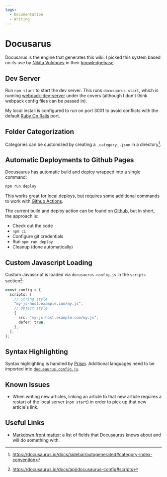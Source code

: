 ```yaml
---
tags:
  - Documentation
  - Writing
---
```


# Docusarus

Docusarus is the engine that generates this wiki. I picked this system based on
its use by [Nikita Voloboev](https://github.com/nikitavoloboev) in their
[knowledgebase](https://github.com/nikitavoloboev/knowledge/).

## Dev Server

Run `npm start` to start the dev server. This runs `docusaurus start`, which is
running [webpack-dev-server](https://webpack.js.org/configuration/dev-server/)
under the covers (although I don't think webpack config files can be passed in).

My local install is configured to run on port 3001 to avoid conflicts with the
default [Ruby On Rails](/programming/frameworks/ruby-on-rails.md) port.

## Folder Categorization

Categories can be customized by creating a `_category_.json` in a directory[^1].

## Automatic Deployments to Github Pages

Docusaurus has automatic build and deploy wrapped into a single command:

```bash
npm run deploy
```

This works great for local deploys, but requires some additional commands to
work with [Github Actions](/devops/github-actions).

The current build and deploy action can be found on
[Github](https://github.com/b-turchyn/wiki/blob/main/.github/workflows/node.js.yml),
but in short, the approach is:

- Check out the code
- `npm ci`
- Configure git credentials
- Run `npm run deploy`
- Cleanup (done automatically)

## Custom Javascript Loading

Custom Javascript is loaded via `docusaurus.config.js` in the `scripts`
section[^2]:

```typescript
const config = {
  scripts: [
    // String style
    "my-js-host.example.com/my.js",
    // Object style
    {
      src: "my-js-host.example.com/my.js",
      defer: true,
    },
  ],
};
```

## Syntax Highlighting

Syntax highlighting is handled by
[Prism](https://prismjs.com/#supported-languages). Additional languages need to
be imported into
[`docusaurus.config.js`](https://github.com/b-turchyn/wiki/blob/main/docusaurus.config.js).

## Known Issues

- When writing new articles, linking an article to that new article requires a
  restart of the local server (`npm start`) in order to pick up that new
  article's link.

## Useful Links

- [Markdown front matter](https://docusaurus.io/docs/api/plugins/@docusaurus/plugin-content-docs#markdown-front-matter):
  a list of fields that Docusaurus knows about and will do something with.

[^1]: https://docusaurus.io/docs/sidebar/autogenerated#category-index-convention
[^2]: https://docusaurus.io/docs/api/docusaurus-config#scripts
